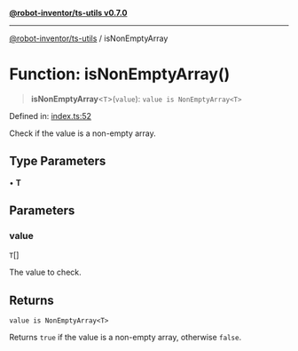 [**@robot-inventor/ts-utils v0.7.0**](../README.md)

***

[@robot-inventor/ts-utils](../README.md) / isNonEmptyArray

# Function: isNonEmptyArray()

> **isNonEmptyArray**\<`T`\>(`value`): `value is NonEmptyArray<T>`

Defined in: [index.ts:52](https://github.com/Robot-Inventor/ts-utils/blob/9a747f55cf7fcfaad244dbba5c7c0d067c049e8b/src/index.ts#L52)

Check if the value is a non-empty array.

## Type Parameters

• **T**

## Parameters

### value

`T`[]

The value to check.

## Returns

`value is NonEmptyArray<T>`

Returns `true` if the value is a non-empty array, otherwise `false`.

